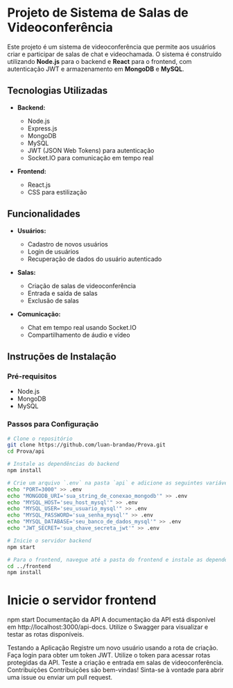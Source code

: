 # Projeto de Sistema de Salas de Videoconferência

Este projeto é um sistema de videoconferência que permite aos usuários criar e participar de salas de chat e videochamada. O sistema é construído utilizando **Node.js** para o backend e **React** para o frontend, com autenticação JWT e armazenamento em **MongoDB** e **MySQL**.

## Tecnologias Utilizadas

- **Backend:**
  - Node.js
  - Express.js
  - MongoDB
  - MySQL
  - JWT (JSON Web Tokens) para autenticação
  - Socket.IO para comunicação em tempo real

- **Frontend:**
  - React.js
  - CSS para estilização



## Funcionalidades

- **Usuários:**
  - Cadastro de novos usuários
  - Login de usuários
  - Recuperação de dados do usuário autenticado

- **Salas:**
  - Criação de salas de videoconferência
  - Entrada e saída de salas
  - Exclusão de salas

- **Comunicação:**
  - Chat em tempo real usando Socket.IO
  - Compartilhamento de áudio e vídeo

## Instruções de Instalação

### Pré-requisitos

- Node.js
- MongoDB
- MySQL

### Passos para Configuração

```bash
# Clone o repositório
git clone https://github.com/luan-brandao/Prova.git
cd Prova/api

# Instale as dependências do backend
npm install

# Crie um arquivo `.env` na pasta `api` e adicione as seguintes variáveis de ambiente
echo "PORT=3000" >> .env
echo "MONGODB_URI='sua_string_de_conexao_mongodb'" >> .env
echo "MYSQL_HOST='seu_host_mysql'" >> .env
echo "MYSQL_USER='seu_usuario_mysql'" >> .env
echo "MYSQL_PASSWORD='sua_senha_mysql'" >> .env
echo "MYSQL_DATABASE='seu_banco_de_dados_mysql'" >> .env
echo "JWT_SECRET='sua_chave_secreta_jwt'" >> .env

# Inicie o servidor backend
npm start

# Para o frontend, navegue até a pasta do frontend e instale as dependências
cd ../frontend
npm install
````
# Inicie o servidor frontend
npm start
Documentação da API
A documentação da API está disponível em http://localhost:3000/api-docs. Utilize o Swagger para visualizar e testar as rotas disponíveis.

Testando a Aplicação
Registre um novo usuário usando a rota de criação.
Faça login para obter um token JWT.
Utilize o token para acessar rotas protegidas da API.
Teste a criação e entrada em salas de videoconferência.
Contribuições
Contribuições são bem-vindas! Sinta-se à vontade para abrir uma issue ou enviar um pull request.
